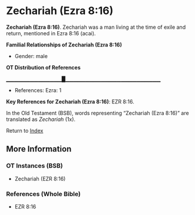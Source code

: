 # Zechariah (Ezra 8:16)
**Zechariah (Ezra 8:16)**. 
Zechariah was a man living at the time of exile and return, mentioned in Ezra 8:16 (acai). 




**Familial Relationships of Zechariah (Ezra 8:16)**


* Gender: male


**OT Distribution of References**

▁▁▁▁▁▁▁▁▁▁▁▁▁▁█▁▁▁▁▁▁▁▁▁▁▁▁▁▁▁▁▁▁▁▁▁▁▁▁
* References: Ezra: 1



**Key References for Zechariah (Ezra 8:16)**: 
EZR 8:16. 


In the Old Testament (BSB), words representing “Zechariah (Ezra 8:16)” are translated as 
*Zechariah* (1x). 




Return to [Index](00-Index.md)

## More Information

### OT Instances (BSB)

* Zechariah (EZR 8:16)



### References (Whole Bible)

* EZR 8:16



